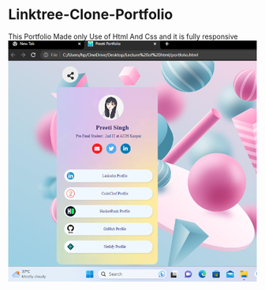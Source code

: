 # Linktree-Clone-Portfolio
This Portfolio Made only Use of Html And Css and it is fully responsive
![alt text](https://github.com/preetisingh705/Linktree-Clone-Portfolio/blob/main/potfolio%20Screenshot.png)

